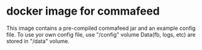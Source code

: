 # docker image for commafeed

This image contains a pre-compiled commafeed jar and an example config file.
To use yor own config file, use "/config" volume
Data(fb, logs, etc) are stored in "/data" volume. 

